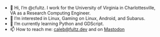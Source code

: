 - 👋 Hi, I’m @cfultz. I work for the University of Virginia in Charlottesville, VA as a Research Computing Engineer.
- 👀 I’m interested in Linux, Gaming on Linux, Android, and Subarus.
- 🌱 I’m currently learning Python and GDScript.
- 📫 How to reach me: caleb@fultz.dev and on <a rel="me" href="https://cfultz.com/@cfultz">Mastodon</a>

<!---
cfultz/cfultz is a ✨ special ✨ repository because its `README.md` (this file) appears on your GitHub profile.
You can click the Preview link to take a look at your changes.
--->
